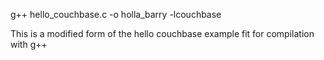 g++ hello_couchbase.c -o holla_barry -lcouchbase

This is a modified form of the hello couchbase example fit for compilation with g++
